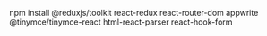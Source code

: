 npm install @reduxjs/toolkit react-redux react-router-dom appwrite @tinymce/tinymce-react html-react-parser react-hook-form

